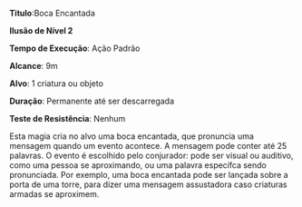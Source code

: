 **Titulo**:Boca Encantada

**Ilusão de Nível 2**

**Tempo de Execução**: Ação Padrão

**Alcance**: 9m

**Alvo**: 1 criatura ou objeto

**Duração**: Permanente até ser descarregada

**Teste de Resistência**: Nenhum

Esta magia cria no alvo uma boca encantada, que pronuncia uma mensagem quando um evento acontece. A mensagem pode conter até 25 palavras.
O evento é escolhido pelo conjurador:
pode ser visual ou auditivo, como uma pessoa se aproximando, ou uma palavra específca sendo pronunciada. Por exemplo, uma boca encantada pode ser lançada sobre a porta de uma torre, para dizer uma mensagem assustadora caso criaturas armadas se aproximem.